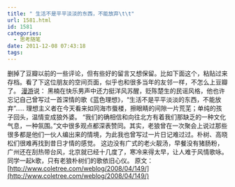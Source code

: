 ```yaml
---
title: " 生活不是平平淡淡的东西，不能放弃\t\t"
url: 1581.html
id: 1581
categories:
  - 思考随笔
date: 2011-12-08 07:43:18
tags:
---
```


删掉了豆瓣以前的一些评论，但有些好的留言又想保留。比如下面这个，粘贴过来存档。看了下这位朋友的空间页面，似乎也和很多当年的友邻一样，不怎么上豆瓣了。 [漫游](http://www.douban.com/people/sunofaer/)说： 黑楠在快乐男声中还力挺洋风苏醒，贬陈楚生的民谣风格，他也许忘记自己曾写过一首深情的歌《蓝色理想》，“生活不是平平淡淡的东西，不能放弃”..... 理想主义者在今天看来如同海市蜃楼，擦眼睛的间隙一片荒芜；单纯的孩子回头，温情变成狼外婆。 “我们的确相信和向往北方有着我们那缺乏的一种文化气息，一种氛围。”文中很多观点都深表赞同。其实，老狼曾在一次聚会上说过那些很多都是他们一伙人编出来的情境，为此我也曾写过一片日记难过过。朴树、高晓松们很难再找到昔日才情的感觉。 这边没有广式的老火靓汤，早餐没有猪肠粉，广州还在刮热带台风，北京就已经十几度了，寒冷来得太早，让人难于风情歌咏。同学一起k歌，只有老狼朴树们的歌依旧心仪。 原文：[http://www.coletree.com/weblog/2008/04/149/](http://www.coletree.com/weblog/2008/04/149/)